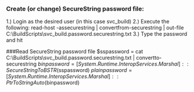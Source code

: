### Create (or change) SecureString password file:
1.) Login as the desired user (in this case svc_build)
2.) Execute the following:
read-host -assecurestring | convertfrom-securestring | out-file C:\BuildScripts\svc_build.password.securestring.txt
3.) Type the password and hit <enter>

###Read SecureString password file
$sspassword = cat C:\BuildScripts\svc_build.password.securestring.txt | convertto-securestring
$binpassword = [System.Runtime.InteropServices.Marshal]::SecureStringToBSTR($sspassword)
$plainpassword = [System.Runtime.InteropServices.Marshal]::PtrToStringAuto($binpassword)